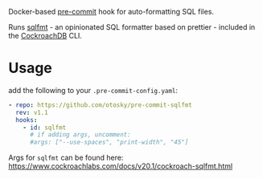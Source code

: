 Docker-based [pre-commit](https://pre-commit.com/) hook for auto-formatting SQL files.

Runs [sqlfmt](https://www.cockroachlabs.com/blog/sql-fmt-online-sql-formatter/) - an opinionated SQL formatter based on prettier - 
included in the [CockroachDB](https://www.cockroachlabs.com/) CLI.

# Usage
add the following to your `.pre-commit-config.yaml`:
```yaml
- repo: https://github.com/otosky/pre-commit-sqlfmt
  rev: v1.1
  hooks:
    - id: sqlfmt
      # if adding args, uncomment:
      #args: ["--use-spaces", "print-width", "45"]
```
Args for `sqlfmt` can be found here: https://www.cockroachlabs.com/docs/v20.1/cockroach-sqlfmt.html
